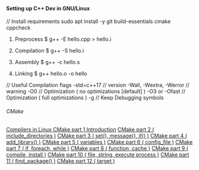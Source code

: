 #### Setting up C++ Dev in GNU/Linux

// Install requirements
sudo apt install -y git build-essentials cmake cppcheck

1. Preprocess
$ g++ -E hello.cpp > hello.i

2. Compilation
$ g++ -S hello.i

3. Assembly
$ g++ -c hello.s

4. Linking
$ g++ hello.o -o hello

// Useful Compilation flags
-std=c++17              // version
-Wall, -Wextra, -Werror // warning
-O0                     // Optimization ( no optimizations [default] )
-O3 or -Ofast           // Optimization ( full optimizations )
-g                      // Keep Debugging symbols


###### CMake

<a href="https://medium.com/@romrobotics/compilers-in-linux-becade518295"> Compilers in Linux </a>
<a href="https://medium.com/@romrobotics/cmake-introduction-1-335b223b5dc1"> CMake part 1  Introduction</a>
<a href="https://medium.com/@romrobotics/cmake-part-2-include-directories-7b26b6536bd"> CMake part 2  ( include_directories )</a>
<a href="https://medium.com/@romrobotics/cmake-part-3-set-message-if-801432e03997"> CMake part 3  ( set(), message(), if() )</a>
<a href="https://medium.com/@romrobotics/cmake-part-4-add-library-87e128790821"> CMake part 4  ( add_library() )</a>
<a href="https://medium.com/@romrobotics/cmake-part-5-variables-4adf399d8271"> CMake part 5  ( variables )</a>
<a href="https://medium.com/@romrobotics/cmake-part-6-config-file-4f8fedbd0ddd"> CMake part 6  ( config_file )</a>
<a href="https://medium.com/@romrobotics/cmake-part-6-if-foreach-b1daf6d77efe"> CMake part 7  ( if, foreach, while )</a>
<a href="https://medium.com/@romrobotics/cmake-part-8-function-cache-58e11d3549bf"> CMake part 8  ( function, cache )</a>
<a href="https://medium.com/@romrobotics/cmake-part-9-compile-install-308374354ced"> CMake part 9  ( compile, install )</a>
<a href="https://medium.com/@romrobotics/cmake-part-10-file-string-execute-process-1696a878f303"> CMake part 10 ( file, string, execute process )</a>
<a href="https://medium.com/@romrobotics/cmake-part-11-find-package-6380ae363a9d"> CMake part 11 ( find_package() )</a>
<a href="https://medium.com/@romrobotics/cmake-part-12-target-3addab718ead"> CMake part 12 ( target )</a>